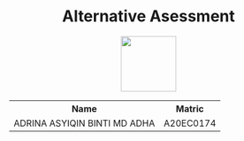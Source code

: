 <h1 align='center'>Alternative Asessment</h1>

<p align="center">
  <img height="100px" src="https://github.com/drshahizan/special-topic-data-engineering/assets/96984290/80ed8f41-e774-47e6-b993-94ea309b3257" />
</p>

</p>
<table align='center'>
  <tr>
    <th>Name</th>
    <th>Matric</th>
  </tr>
  <tr>
    <td>ADRINA ASYIQIN BINTI MD ADHA</td>
    <td>A20EC0174</td>
  </tr>
</table>




